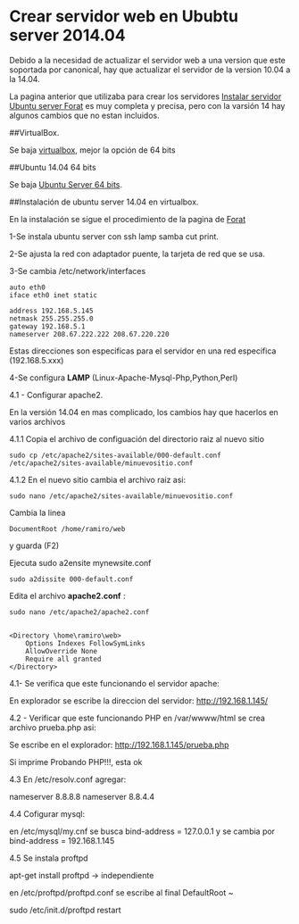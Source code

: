 # Crear servidor web en Ububtu server 2014.04

Debido a la necesidad de actualizar el servidor web a una version que este soportada por canonical, hay que actualizar el servidor de la version 10.04 a la 14.04.

La pagina anterior que utilizaba para crear los servidores [Instalar servidor Ubuntu server Forat](http://www.forat.info/2008/08/servidor-en-linux-ubuntu-server-manual-completo/) es muy completa y precisa, pero con la varsión 14 hay algunos cambios que no estan incluidos.


##VirtualBox.

Se baja [virtualbox](https://www.virtualbox.org/wiki/Downloads), mejor la opción de 64 bits

##Ubuntu 14.04 64 bits

Se baja [Ubuntu Server 64 bits](http://releases.ubuntu.com/14.04/ubuntu-14.04.2-server-amd64.iso).

##Instalación de ubuntu server 14.04 en virtualbox.

En la instalación se sigue el procedimiento de la pagina de [Forat](http://www.forat.info/2008/08/servidor-en-linux-ubuntu-server-manual-completo/) 

1-Se instala ubuntu server con ssh lamp samba cut print.

2-Se ajusta la red con adaptador puente, la tarjeta de red que se usa.

3-Se cambia /etc/network/interfaces

	auto eth0
	iface eth0 inet static

	address 192.168.5.145
	netmask 255.255.255.0
	gateway 192.168.5.1
	nameserver 208.67.222.222 208.67.220.220

Estas direcciones son especificas para el servidor en una red especifica (192.168.5.xxx)

4-Se configura **LAMP** (Linux-Apache-Mysql-Php,Python,Perl)

4.1 - Configurar apache2.

En la versión 14.04 en mas complicado, los cambios hay que hacerlos en varios archivos

4.1.1 Copia el archivo de configuación del directorio raiz al nuevo sitio

	sudo cp /etc/apache2/sites-available/000-default.conf /etc/apache2/sites-available/minuevositio.conf

4.1.2 En el nuevo sitio cambia el archivo raiz asi:

	sudo nano /etc/apache2/sites-available/minuevositio.conf

Cambia la linea 

	DocumentRoot /home/ramiro/web 

y guarda (F2)

Ejecuta
	sudo a2ensite mynewsite.conf

	sudo a2dissite 000-default.conf

Edita el archivo **apache2.conf** :

	sudo nano /etc/apache2/apache2.conf


	<Directory \home\ramiro\web>
		Options Indexes FollowSymLinks
		AllowOverride None
		Require all granted
	</Directory>





4.1- Se verifica que este funcionando el servidor apache:
 
 En explorador se escribe la direccion del servidor: http://192.168.1.145/
 
4.2 - Verificar que este funcionando PHP
en /var/wwww/html se crea archivo prueba.php asi:

<?php

echo 'Probando PHP!!!'

?>
Se escribe en el explorador:
http://192.168.1.145/prueba.php

Si imprime  Probando PHP!!!, esta ok

4.3 En /etc/resolv.conf agregar:

nameserver 8.8.8.8
nameserver 8.8.4.4

4.4 Cofigurar mysql:

en  /etc/mysql/my.cnf se busca bind-address = 127.0.0.1 y se cambia por bind-address = 192.168.1.145


4.5 Se instala proftpd

apt-get install proftpd  -> independiente   

en /etc/proftpd/proftpd.conf se escribe al final DefaultRoot ~ 

sudo /etc/init.d/proftpd restart


